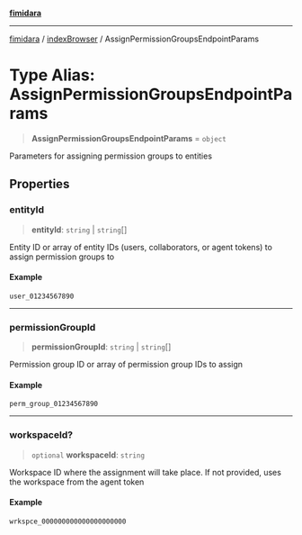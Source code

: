 [**fimidara**](../../README.md)

***

[fimidara](../../modules.md) / [indexBrowser](../README.md) / AssignPermissionGroupsEndpointParams

# Type Alias: AssignPermissionGroupsEndpointParams

> **AssignPermissionGroupsEndpointParams** = `object`

Parameters for assigning permission groups to entities

## Properties

### entityId

> **entityId**: `string` \| `string`[]

Entity ID or array of entity IDs (users, collaborators, or agent tokens) to assign permission groups to

#### Example

```
user_01234567890
```

***

### permissionGroupId

> **permissionGroupId**: `string` \| `string`[]

Permission group ID or array of permission group IDs to assign

#### Example

```
perm_group_01234567890
```

***

### workspaceId?

> `optional` **workspaceId**: `string`

Workspace ID where the assignment will take place. If not provided, uses the workspace from the agent token

#### Example

```
wrkspce_000000000000000000000
```
